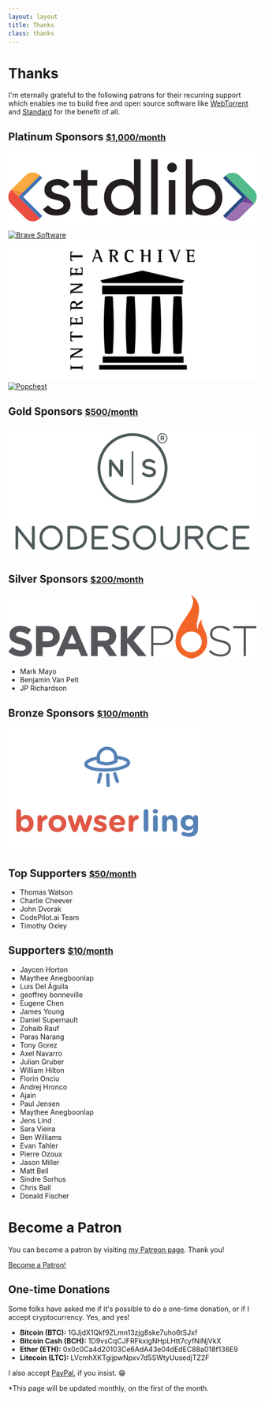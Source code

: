 ```yaml
---
layout: layout
title: Thanks
class: thanks
---
```


# Thanks

I'm eternally grateful to the following patrons for their recurring support which
enables me to build free and open source software like
[WebTorrent](https://webtorrent.io) and [Standard](https://standardjs.com) for the
benefit of all.

## Platinum Sponsors <small>[$1,000/month](https://www.patreon.com/bePatron?c=1335510&rid=2201589)</small>

<div class='sponsor-container'>
  <a href='https://stdlib.com' rel='nofollow' target='_blank' class='sponsor sponsor-platinum'>
    <img src='/images/supporters/stdlib.png' alt='Stdlib' />
  </a>
  <a href='https://brave.com' rel='nofollow' target='_blank' class='sponsor sponsor-platinum'>
    <img src='/images/supporters/brave.png' alt='Brave Software' />
  </a>
  <a href='https://archive.org' rel='nofollow' target='_blank' class='sponsor sponsor-platinum'>
    <img src='/images/supporters/internetarchive.png' alt='Internet Archive' />
  </a>
  <a href='https://popchest.com' rel='nofollow' target='_blank' class='sponsor sponsor-platinum'>
    <img src='/images/supporters/popchest.png' alt='Popchest' />
  </a>
</div>

## Gold Sponsors <small>[$500/month](https://www.patreon.com/bePatron?c=1335510&rid=2175327)</small>

<div class='sponsor-container'>
  <a href='https://nsrc.io/oss-feross' rel='nofollow' target='_blank' class='sponsor sponsor-gold'>
    <img src='/images/supporters/nodesource.png' alt='NodeSource' />
  </a>
</div>

## Silver Sponsors <small>[$200/month](https://www.patreon.com/bePatron?c=1335510&rid=2201567)</small>

<div class='sponsor-container'>
  <a href='https://sparkpo.st/feross' rel='nofollow' target='_blank' class='sponsor sponsor-silver'>
    <img src='/images/supporters/sparkpost.png' alt='Sparkpost' />
  </a>
</div>

- Mark Mayo
- Benjamin Van Pelt
- JP Richardson

## Bronze Sponsors <small>[$100/month](https://www.patreon.com/bePatron?c=1335510&rid=2201570)</small>

<div class='sponsor-container'>
  <a href='https://www.browserling.com' rel='nofollow' target='_blank' class='sponsor sponsor-bronze'>
    <img src='/images/supporters/browserling.png' alt='Browserling' />
  </a>
</div>

## Top Supporters <small>[$50/month](https://www.patreon.com/bePatron?c=1335510&rid=2188674)</small>

- Thomas Watson
- Charlie Cheever
- John Dvorak
- CodePilot.ai Team
- Timothy Oxley

## Supporters <small>[$10/month](https://www.patreon.com/bePatron?c=1335510&rid=2179762)</small>

- Jaycen Horton
- Maythee Anegboonlap
- Luis Del Águila
- geoffrey  bonneville
- Eugene  Chen
- James Young
- Daniel  Supernault
- Zohaib  Rauf
- Paras Narang
- Tony  Gorez
- Axel  Navarro
- Julian  Gruber
- William Hilton
- Florin  Onciu
- Andrej  Hronco
- Ajain
- Paul  Jensen
- Maythee Anegboonlap
- Jens  Lind
- Sara  Vieira
- Ben Williams
- Evan  Tahler
- Pierre  Ozoux
- Jason Miller
- Matt  Bell
- Sindre  Sorhus
- Chris Ball
- Donald Fischer

# Become a Patron

You can become a patron by visiting [my Patreon page](https://patreon.com/feross).
Thank you!

<a href="https://www.patreon.com/bePatron?u=8375109" data-patreon-widget-type="become-patron-button">Become a Patron!</a><script async src="https://c6.patreon.com/becomePatronButton.bundle.js"></script>

## One-time Donations

Some folks have asked me if it's possible to do a one-time donation, or if I accept cryptocurrency. Yes, and yes!

- **Bitcoin (BTC):** 1GJjdX1Qkf9ZLmn13zjg8ske7uho6tSJxf
- **Bitcoin Cash (BCH):** 1D9vsCqCJFRFkxigNHpLHtt7cyfNiNjVkX
- **Ether (ETH):** 0x0c0Ca4d20103Ce6AdA43e04dEdEC88a018f136E9
- **Litecoin (LTC):** LVcmhXKTgijpwNpxv7d5SWtyUusedjTZ2F

I also accept [PayPal](https://www.paypal.me/feross), if you insist. 😁

*This page will be updated monthly, on the first of the month.
